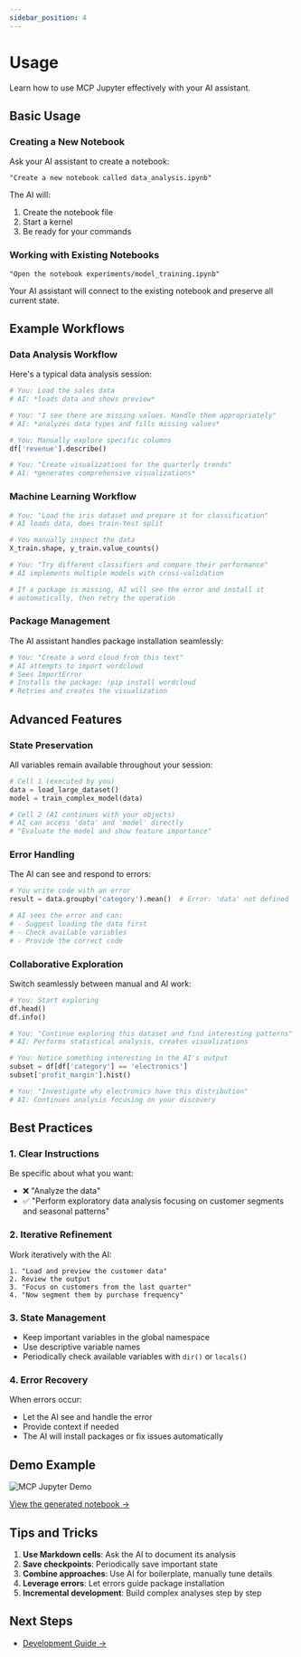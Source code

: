 ```yaml
---
sidebar_position: 4
---
```


# Usage

Learn how to use MCP Jupyter effectively with your AI assistant.

## Basic Usage

### Creating a New Notebook

Ask your AI assistant to create a notebook:

```
"Create a new notebook called data_analysis.ipynb"
```

The AI will:
1. Create the notebook file
2. Start a kernel
3. Be ready for your commands

### Working with Existing Notebooks

```
"Open the notebook experiments/model_training.ipynb"
```

Your AI assistant will connect to the existing notebook and preserve all current state.

## Example Workflows

### Data Analysis Workflow

Here's a typical data analysis session:

```python
# You: Load the sales data
# AI: *loads data and shows preview*

# You: "I see there are missing values. Handle them appropriately"
# AI: *analyzes data types and fills missing values*

# You: Manually explore specific columns
df['revenue'].describe()

# You: "Create visualizations for the quarterly trends"
# AI: *generates comprehensive visualizations*
```

### Machine Learning Workflow

```python
# You: "Load the iris dataset and prepare it for classification"
# AI loads data, does train-test split

# You manually inspect the data
X_train.shape, y_train.value_counts()

# You: "Try different classifiers and compare their performance"
# AI implements multiple models with cross-validation

# If a package is missing, AI will see the error and install it
# automatically, then retry the operation
```

### Package Management

The AI assistant handles package installation seamlessly:

```python
# You: "Create a word cloud from this text"
# AI attempts to import wordcloud
# Sees ImportError
# Installs the package: !pip install wordcloud
# Retries and creates the visualization
```

## Advanced Features

### State Preservation

All variables remain available throughout your session:

```python
# Cell 1 (executed by you)
data = load_large_dataset()
model = train_complex_model(data)

# Cell 2 (AI continues with your objects)
# AI can access 'data' and 'model' directly
# "Evaluate the model and show feature importance"
```

### Error Handling

The AI can see and respond to errors:

```python
# You write code with an error
result = data.groupby('category').mean()  # Error: 'data' not defined

# AI sees the error and can:
# - Suggest loading the data first
# - Check available variables
# - Provide the correct code
```

### Collaborative Exploration

Switch seamlessly between manual and AI work:

```python
# You: Start exploring
df.head()
df.info()

# You: "Continue exploring this dataset and find interesting patterns"
# AI: Performs statistical analysis, creates visualizations

# You: Notice something interesting in the AI's output
subset = df[df['category'] == 'electronics']
subset['profit_margin'].hist()

# You: "Investigate why electronics have this distribution"
# AI: Continues analysis focusing on your discovery
```

## Best Practices

### 1. Clear Instructions

Be specific about what you want:
- ❌ "Analyze the data"
- ✅ "Perform exploratory data analysis focusing on customer segments and seasonal patterns"

### 2. Iterative Refinement

Work iteratively with the AI:
```
1. "Load and preview the customer data"
2. Review the output
3. "Focus on customers from the last quarter"
4. "Now segment them by purchase frequency"
```

### 3. State Management

- Keep important variables in the global namespace
- Use descriptive variable names
- Periodically check available variables with `dir()` or `locals()`

### 4. Error Recovery

When errors occur:
- Let the AI see and handle the error
- Provide context if needed
- The AI will install packages or fix issues automatically

## Demo Example

![MCP Jupyter Demo](/demos/goose-demo.png)

[View the generated notebook →](https://github.com/block/mcp-jupyter/blob/main/demos/demo.ipynb)

## Tips and Tricks

1. **Use Markdown cells**: Ask the AI to document its analysis
2. **Save checkpoints**: Periodically save important state
3. **Combine approaches**: Use AI for boilerplate, manually tune details
4. **Leverage errors**: Let errors guide package installation
5. **Incremental development**: Build complex analyses step by step

## Next Steps

- [Development Guide →](/docs/development)